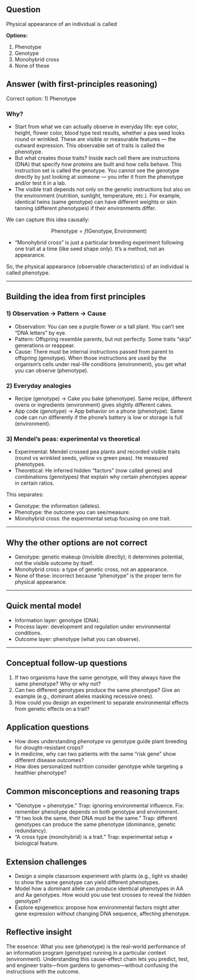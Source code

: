 ## Question
Physical appearance of an individual is called

**Options:**

1. Phenotype
2. Genotype
3. Monohybrid cross
4. None of these

## Answer (with first-principles reasoning)
Correct option: 1) Phenotype

### Why?
- Start from what we can actually observe in everyday life: eye color, height, flower color, blood type test results, whether a pea seed looks round or wrinkled. These are visible or measurable features — the outward expression. This observable set of traits is called the phenotype.
- But what creates those traits? Inside each cell there are instructions (DNA) that specify how proteins are built and how cells behave. This instruction set is called the genotype. You cannot see the genotype directly by just looking at someone — you infer it from the phenotype and/or test it in a lab.
- The visible trait depends not only on the genetic instructions but also on the environment (nutrition, sunlight, temperature, etc.). For example, identical twins (same genotype) can have different weights or skin tanning (different phenotypes) if their environments differ.

We can capture this idea causally:
```math
\text{Phenotype} = f(\text{Genotype}, \text{Environment})
```
- “Monohybrid cross” is just a particular breeding experiment following one trait at a time (like seed shape only). It’s a method, not an appearance.

So, the physical appearance (observable characteristics) of an individual is called phenotype.

---

## Building the idea from first principles
### 1) Observation → Pattern → Cause
- Observation: You can see a purple flower or a tall plant. You can’t see “DNA letters” by eye.
- Pattern: Offspring resemble parents, but not perfectly. Some traits “skip” generations or reappear.
- Cause: There must be internal instructions passed from parent to offspring (genotype). When those instructions are used by the organism’s cells under real-life conditions (environment), you get what you can observe (phenotype).

### 2) Everyday analogies
- Recipe (genotype) → Cake you bake (phenotype). Same recipe, different ovens or ingredients (environment) gives slightly different cakes.
- App code (genotype) → App behavior on a phone (phenotype). Same code can run differently if the phone’s battery is low or storage is full (environment).

### 3) Mendel’s peas: experimental vs theoretical
- Experimental: Mendel crossed pea plants and recorded visible traits (round vs wrinkled seeds, yellow vs green peas). He measured phenotypes.
- Theoretical: He inferred hidden “factors” (now called genes) and combinations (genotypes) that explain why certain phenotypes appear in certain ratios.

This separates:
- Genotype: the information (alleles).
- Phenotype: the outcome you can see/measure.
- Monohybrid cross: the experimental setup focusing on one trait.

---

## Why the other options are not correct
- Genotype: genetic makeup (invisible directly); it determines potential, not the visible outcome by itself.
- Monohybrid cross: a type of genetic cross, not an appearance.
- None of these: incorrect because “phenotype” is the proper term for physical appearance.

---

## Quick mental model
- Information layer: genotype (DNA).
- Process layer: development and regulation under environmental conditions.
- Outcome layer: phenotype (what you can observe).

---

## Conceptual follow-up questions
1. If two organisms have the same genotype, will they always have the same phenotype? Why or why not?
2. Can two different genotypes produce the same phenotype? Give an example (e.g., dominant alleles masking recessive ones).
3. How could you design an experiment to separate environmental effects from genetic effects on a trait?

## Application questions
- How does understanding phenotype vs genotype guide plant breeding for drought-resistant crops?
- In medicine, why can two patients with the same “risk gene” show different disease outcomes?
- How does personalized nutrition consider genotype while targeting a healthier phenotype?

## Common misconceptions and reasoning traps
- “Genotype = phenotype.” Trap: ignoring environmental influence. Fix: remember phenotype depends on both genotype and environment.
- “If two look the same, their DNA must be the same.” Trap: different genotypes can produce the same phenotype (dominance, genetic redundancy).
- “A cross type (monohybrid) is a trait.” Trap: experimental setup ≠ biological feature.

## Extension challenges
- Design a simple classroom experiment with plants (e.g., light vs shade) to show the same genotype can yield different phenotypes.
- Model how a dominant allele can produce identical phenotypes in AA and Aa genotypes. How would you use test crosses to reveal the hidden genotype?
- Explore epigenetics: propose how environmental factors might alter gene expression without changing DNA sequence, affecting phenotype.

## Reflective insight
The essence: What you see (phenotype) is the real-world performance of an information program (genotype) running in a particular context (environment). Understanding this cause-effect chain lets you predict, test, and engineer traits—from gardens to genomes—without confusing the instructions with the outcome.